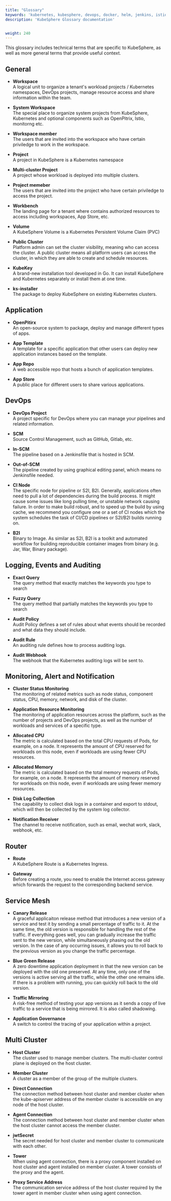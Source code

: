 ```yaml
---
title: "Glossary"
keywords: 'kubernetes, kubesphere, devops, docker, helm, jenkins, istio, prometheus'
description: 'KubeSphere Glossary documentation'


weight: 240
---
```


This glossary includes technical terms that are specific to KubeSphere, as well as more general terms that provide useful context.

## General

- **Workspace** <br>
    A logical unit to organize a tenant's workload projects / Kubernetes namespaces, DevOps projects, manage resource access and share information within the team.

- **System Workspace** <br>
    The special place to organize system projects from KubeSphere, Kubernetes and optional components such as OpenPitrix, Istio, monitorng etc.

- **Workspace member** <br>
    The users that are invited into the workspace who have certain priviledge to work in the workspace.

- **Project** <br>
    A project in KubeSphere is a Kubernetes namespace

- **Multi-cluster Project** <br>
    A project whose workload is deployed into multiple clusters.

- **Project memeber** <br>
    The users that are invited into the project who have certain priviledge to access the project.

- **Workbench** <br>
    The landing page for a tenant where contains authorized resources to access including workspaces, App Store, etc.

- **Volume** <br>
    A KubeSphere Volume is a Kubernetes Persistent Volume Claim (PVC)

- **Public Cluster** <br>
    Platform admin can set the cluster visibility, meaning who can access the cluster. A public cluster means all platform users can access the cluster, in which they are able to create and schedule resources.

- **KubeKey** <br>
    A brand-new installation tool developed in Go. It can install KubeSphere and Kubernetes separately or install them at one time.

- **ks-installer** <br>
    The package to deploy KubeSphere on existing Kubernetes clusters.

## Application

- **OpenPitirx** <br>
    An open-source system to package, deploy and manage different types of apps.

- **App Template** <br>
    A template for a specific application that other users can deploy new application instances based on the template.

- **App Repo** <br>
    A web accessible repo that hosts a bunch of application templates.

- **App Store** <br>
    A public place for different users to share various applications.

## DevOps

- **DevOps Project** <br>
    A project specific for DevOps where you can manage your pipelines and related information.

- **SCM** <br>
    Source Control Management, such as GitHub, Gitlab, etc.

- **In-SCM** <br>
    The pipeline based on a Jenkinsfile that is hosted in SCM.

- **Out-of-SCM** <br>
    The pipeline created by using graphical editing panel, which means no Jenkinsfile needed.

- **CI Node** <br>
    The specific node for pipeline or S2I, B2I. Generally, applications often need to pull a lot of dependencies during the build process. It might cause some issues like long pulling time, or unstable network causing failure. In order to make build robust, and to speed up the build by using cache, we recommend you configure one or a set of CI nodes which the system schedules the task of CI/CD pipelines or S2I/B2I builds running on.

- **B2I** <br>
    Binary to Image. As similar as S2I, B2I is a toolkit and automated workflow for building reproducible container images from binary (e.g. Jar, War, Binary package).

## Logging, Events and Auditing

- **Exact Query** <br>
    The query method that exactly matches the keywords you type to search

- **Fuzzy Query** <br>
    The query method that partially matches the keywords you type to search

- **Audit Policy** <br>
    Audit Policy defines a set of rules about what events should be recorded and what data they should include.

- **Audit Rule** <br>
    An auditing rule defines how to process auditing logs.

- **Audit Webhook** <br>
    The webhook that the Kubernetes auditing logs will be sent to.

## Monitoring, Alert and Notification

- **Cluster Status Monitoring** <br>
    The monitoring of related metrics such as node status, component status, CPU, memory, network, and disk of the cluster.

- **Application Resource Monitoring** <br>
    The monitoring of application resources across the platform, such as the number of projects and DevOps projects, as well as the number of workloads and services of a specific type.

- **Allocated CPU** <br>
    The metric is calculated based on the total CPU requests of Pods, for example, on a node. It represents the amount of CPU reserved for workloads on this node, even if workloads are using fewer CPU resources.

- **Allocated Memory** <br>
    The metric is calculated based on the total memory requests of Pods, for example, on a node. It represents the amount of memory reserved for workloads on this node, even if workloads are using fewer memory resources.

- **Disk Log Collection** <br>
    The capability to collect disk logs in a container and export to stdout, which will then be collected by the system log collector.

- **Notification Receiver** <br>
    The channel to receive notification, such as email, wechat work, slack, webhook, etc.

## Router

- **Route** <br>
    A KubeSphere Route is a Kubernetes Ingress.

- **Gateway** <br>
    Before creating a route, you need to enable the Internet access gateway which forwards the request to the corresponding backend service.

## Service Mesh

- **Canary Release** <br>
    A graceful applicaiton release method that introduces a new version of a service and test it by sending a small percentage of traffic to it. At the same time, the old version is responsible for handling the rest of the traffic. If everything goes well, you can gradually increase the traffic sent to the new version, while simultaneously phasing out the old version. In the case of any occurring issues, it allows you to roll back to the previous version as you change the traffic percentage.

- **Blue Green Release** <br>
   A zero downtime application deployment in that the new version can be deployed with the old one preserved. At any time, only one of the versions is active serving all the traffic, while the other one remains idle. If there is a problem with running, you can quickly roll back to the old version.

- **Traffic Mirroring** <br>
    A risk-free method of testing your app versions as it sends a copy of live traffic to a service that is being mirrored. It is also called shadowing.

- **Application Governance** <br>
    A switch to control the tracing of your application within a project.

## Multi Cluster

- **Host Cluster** <br>
    The cluster used to manage member clusters. The multi-cluster control plane is deployed on the host cluster.

- **Member Cluster** <br>
    A cluster as a member of the group of the multiple clusters.

- **Direct Connection** <br>
    The connection method between host cluster and member cluster when the kube-apiserver address of the member cluster is accessible on any node of the host cluster.

- **Agent Connection** <br>
    The connection method between host cluster and member cluster when the host cluster cannot access the member cluster.

- **jwtSecret** <br>
    The secret needed for host cluster and member cluster to communicate with each other.

- **Tower** <br>
    When using agent connection, there is a proxy component installed on host cluster and agent installed on member cluster. A tower consists of the proxy and the agent.

- **Proxy Service Address** <br>
    The communication service address of the host cluster required by the tower agent in member cluster when using agent connection.
